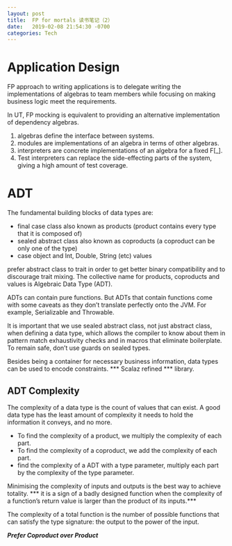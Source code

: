 ```yaml
---
layout: post
title:  FP for mortals 读书笔记（2）
date:   2019-02-08 21:54:30 -0700
categories: Tech
---
```

# Application Design
FP approach to writing applications is to delegate writing the implementations of algebras to team members while focusing on making business logic meet the requirements.

In UT, FP mocking is equivalent to providing an alternative implementation of dependency algebras.

1. algebras define the interface between systems.
2. modules are implementations of an algebra in terms of other algebras.
3. interpreters are concrete implementations of an algebra for a fixed F\[_\].
4. Test interpreters can replace the side-effecting parts of the system, giving a high amount of test coverage.

# ADT
The fundamental building blocks of data types are:
+ final case class also known as products (product contains every type that it is composed of)
+ sealed abstract class also known as coproducts (a coproduct can be only one of the type)
+ case object and Int, Double, String (etc) values

prefer abstract class to trait in order to get better binary compatibility and to discourage trait mixing. The collective name for products, coproducts and values is Algebraic Data Type (ADT).

ADTs can contain pure functions. But ADTs that contain functions come with some caveats as they don’t translate perfectly onto the JVM. For example, Serializable and Throwable.

It is important that we use sealed abstract class, not just abstract class, when defining a data type, which allows the compiler to know about them in pattern match exhaustivity checks and in macros that eliminate boilerplate. 
To remain safe, don’t use guards on sealed types.

Besides being a container for necessary business information, data types can be used to encode constraints. *** Scalaz refined *** library.

## ADT Complexity
The complexity of a data type is the count of values that can exist. A good data type has the least amount of complexity it needs to hold the information it conveys, and no more.
+ To find the complexity of a product, we multiply the complexity of each part.
+ To find the complexity of a coproduct, we add the complexity of each part.
+ find the complexity of a ADT with a type parameter, multiply each part by the complexity of the type parameter.

Minimising the complexity of inputs and outputs is the best way to achieve totality. *** it is a sign of a badly designed function when the complexity of a function’s return value is larger than the product of its inputs.***

The complexity of a total function is the number of possible functions that can satisfy the type signature: the output to the power of the input.

***Prefer Coproduct over Product***

